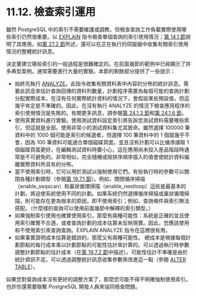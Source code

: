 # 11.12. 檢查索引運用

雖然 PostgreSQL 中的索引不需要維護或調教，但檢查查詢工作負載實際使用哪些索引仍然很重要。以 [EXPLAIN](../../reference/sql-commands/explain.md) 指令檢查單個查詢的索引使用情況；[第 14.1 節](../performance-tips/using-explain.md)說明了其應用。如[第 27.2 節](../../server-administration/monitoring-database-activity/the-statistics-collector.md)所述，還可以在正在執行的伺服器中收集有關索引使用情況的整體統計訊息。

決定要建立哪些索引的一般過程是很難確定的。在前面幾節的範例中已經顯示了許多典型案例。通常需要進行大量的實驗。本節的剩餘部分提供了一些提示：

* 始終先執行 [ANALYZE](../../reference/sql-commands/analyze.md)。此指令收集有關資料表中內容的分佈的統計訊息。需要此訊息來估計查詢回傳的資料列數量，計劃程序需要為每個可能的查詢計劃分配實際成本。在沒有任何實際統計資料的情況下，會假設某些預設值，但這幾乎肯定是不準確的。因此，在沒有執行 ANALYZE 的情況下檢查應用程序的索引使用情況是失敗的。有關更多訊息，請參閱[第 24.1.3 節](../../server-administration/routine-database-maintenance-tasks/routine-vacuuming.md#24-1-3-geng-xin-qi)和[第 24.1.6 節](../../server-administration/routine-database-maintenance-tasks/routine-vacuuming.md#24-1-6-autovacuum-bei-jing-cheng-xu)。
* 使用真實資料進行實驗。使用測試資料設定索引將告訴您測試資料需要哪些索引，但這就是全部。使用非常小的測試資料集尤其致命。雖然選擇 100000 筆資料中的 1000 個可能是索引的候選者，但選擇 100 筆資料中的 1 個就幾乎不會，因為 100 筆資料可能適合單個磁碟頁面，並且沒有計劃可以比循序讀取 1 個磁碟頁面更好。在編輯測試資料時要小心，這在應用尚未投入産品階段時通常是不可避免的。非常相似，完全隨機或按排序順序插入的值會使統計資料偏離實際資料所具有的分佈。
* 當不使用索引時，它可以用於測試以強制使用它們。有些執行時的參數可以關閉各種計劃類型（參閱[第 19.7.1 節](../../server-administration/server-configuration/query-planning.md#19-7-1-planner-method-configuration)）。例如，關閉循序掃描（enable\_seqscan）和巢狀循環掃描（enable\_nestloop）這些是最基本的計劃，將迫使系統使用不同的計劃。如果系統仍然選擇循序掃描或巢狀循環掃描，則可能存在更為根本的原因，即不使用索引；例如，查詢條件與索引無法搭配。（什麼樣的查詢可以使用前面幾節中解釋的索引類型。）
* 如果強制索引使用也確實使用索引，那麼有兩種可能性：系統是正確的並且使用索引確實不合適，或者查詢計劃的成本估算未反映現實。因此，您應該使用和不使用索引來查詢查詢。EXPLAIN ANALYZE 指令在這裡很有用。
* 如果事實證明成本估算是錯誤的，那麼又有兩種可能性。 總成本是根據每個計劃節點的每行成本乘以計劃節點的可能性估計來計算的。可以透過執行時參數調整計劃節點的估計成本（在[第 19.7.2 節](../../server-administration/server-configuration/query-planning.md#19-7-2-planner-cost-constants)中描述）。可能性估計不準確是由於統計資訊不足。可以透過調整統計訊息收集參數來改進這一點（參閱 [ALTER TABLE](../../reference/sql-commands/alter-table.md)）。

如果您對查詢成本沒有更好的調整方案了，那麼您可能不得不明確強制使用索引。也許你還需要聯繫 PostgreSQL 開發人員來協同檢查問題。

